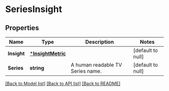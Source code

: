 # SeriesInsight

## Properties
Name | Type | Description | Notes
------------ | ------------- | ------------- | -------------
**Insight** | [***InsightMetric**](InsightMetric.md) |  | [default to null]
**Series** | **string** | A human readable TV Series name. | [default to null]

[[Back to Model list]](../README.md#documentation-for-models) [[Back to API list]](../README.md#documentation-for-api-endpoints) [[Back to README]](../README.md)

